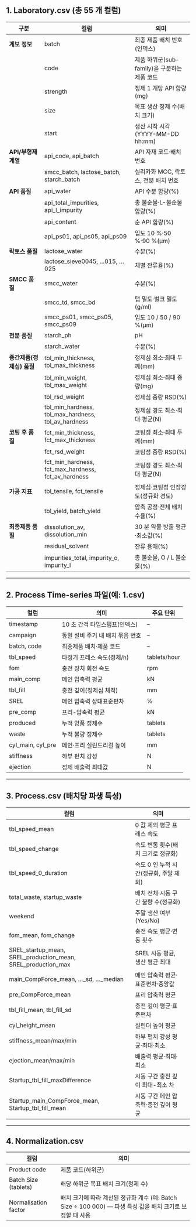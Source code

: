 ## **1. Laboratory.csv (총 55 개 컬럼)**

|**구분**|**컬럼**|**의미**|
|---|---|---|
|**계보 정보**|batch|최종 제품 배치 번호(인덱스)|
||code|제품 하위군(sub-family)을 구분하는 제품 코드|
||strength|정제 1 개당 API 함량 (mg)|
||size|목표 생산 정제 수(배치 크기)|
||start|생산 시작 시각(YYYY-MM-DD hh:mm)|
|**API/부형제 계열**|api_code, api_batch|API 자재 코드·배치 번호|
||smcc_batch, lactose_batch, starch_batch|실리카화 MCC, 락토스, 전분 배치 번호|
|**API 품질**|api_water|API 수분 함량(%)|
||api_total_impurities, api_l_impurity|총 불순물·L-불순물 함량(%)|
||api_content|순 API 함량(%)|
||api_ps01, api_ps05, api_ps09|입도 10 %·50 %·90 %(µm)|
|**락토스 품질**|lactose_water|수분(%)|
||lactose_sieve0045, …015, …025|체별 잔류율(%)|
|**SMCC 품질**|smcc_water|수분(%)|
||smcc_td, smcc_bd|탭 밀도·벌크 밀도(g/ml)|
||smcc_ps01, smcc_ps05, smcc_ps09|입도 10 / 50 / 90 %(µm)|
|**전분 품질**|starch_ph|pH|
||starch_water|수분(%)|
|**중간제품(정제심) 품질**|tbl_min_thickness, tbl_max_thickness|정제심 최소·최대 두께(mm)|
||tbl_min_weight, tbl_max_weight|정제심 최소·최대 중량(mg)|
||tbl_rsd_weight|정제심 중량 RSD(%)|
||tbl_min_hardness, tbl_max_hardness, tbl_av_hardness|정제심 경도 최소·최대·평균(N)|
|**코팅 후 품질**|fct_min_thickness, fct_max_thickness|코팅정 최소·최대 두께(mm)|
||fct_rsd_weight|코팅정 중량 RSD(%)|
||fct_min_hardness, fct_max_hardness, fct_av_hardness|코팅정 경도 최소·최대·평균(N)|
|**가공 지표**|tbl_tensile, fct_tensile|정제심·코팅정 인장강도(정규화 경도)|
||tbl_yield, batch_yield|압축 공정·전체 배치 수율(%)|
|**최종제품 품질**|dissolution_av, dissolution_min|30 분 약물 방출 평균·최소값(%)|
||residual_solvent|잔류 용매(%)|
||impurities_total, impurity_o, impurity_l|총 불순물, O / L 불순물(%)|

---

## **2. Process Time-series 파일(예: 1.csv)**

|**컬럼**|**의미**|**주요 단위**|
|---|---|---|
|timestamp|10 초 간격 타임스탬프(인덱스)|–|
|campaign|동일 설비 주기 내 배치 묶음 번호|–|
|batch, code|최종제품 배치·제품 코드|–|
|tbl_speed|타정기 프레스 속도(정제/h)|tablets/hour|
|fom|충전 장치 회전 속도|rpm|
|main_comp|메인 압축력 평균|kN|
|tbl_fill|충전 깊이(정제심 체적)|mm|
|SREL|메인 압축력 상대표준편차|%|
|pre_comp|프리-압축력 평균|kN|
|produced|누적 양품 정제수|tablets|
|waste|누적 불량 정제수|tablets|
|cyl_main, cyl_pre|메인·프리 실린드리컬 높이|mm|
|stiffness|하부 펀치 강성|N|
|ejection|정제 배출력 최대값|N|

---

## **3. Process.csv (배치당 파생 특성)**

|**컬럼**|**의미**||
|---|---|---|
|tbl_speed_mean|0 값 제외 평균 프레스 속도||
|tbl_speed_change|속도 변동 횟수(배치 크기로 정규화)||
|tbl_speed_0_duration|속도 0 인 누적 시간(정규화, 주말 제외)||
|total_waste, startup_waste|배치 전체·시동 구간 불량 수(정규화)||
|weekend|주말 생산 여부(Yes/No)||
|fom_mean, fom_change|충전 속도 평균·변동 횟수||
|SREL_startup_mean, SREL_production_mean, SREL_production_max|SREL 시동 평균, 생산 평균·최대||
|main_CompForce_mean, …_sd, …_median|메인 압축력 평균·표준편차·중앙값||
|pre_CompForce_mean|프리 압축력 평균||
|tbl_fill_mean, tbl_fill_sd|충전 깊이 평균·표준편차||
|cyl_height_mean|실린더 높이 평균||
|stiffness_mean/max/min|하부 펀치 강성 평균·최대·최소||
|ejection_mean/max/min|배출력 평균·최대·최소||
|Startup_tbl_fill_maxDifference|시동 구간 충전 깊이 최대-최소 차||
|Startup_main_CompForce_mean, Startup_tbl_fill_mean|시동 구간 메인 압축력·충전 깊이 평균||

---

## **4. Normalization.csv**

|**컬럼**|**의미**|
|---|---|
|Product code|제품 코드(하위군)|
|Batch Size (tablets)|해당 하위군 목표 배치 크기(정제 수)|
|Normalisation factor|배치 크기에 따라 계산된 정규화 계수 (예: Batch Size ÷ 100 000) — 파생 특성 값을 배치 크기로 보정할 때 사용|
